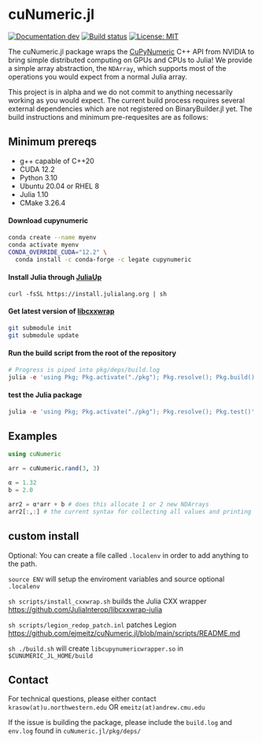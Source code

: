 # cuNumeric.jl

[![Documentation dev](https://img.shields.io/badge/docs-stable-blue.svg)](https://ejmeitz.github.io/cuNumeric.jl/dev)
[![Build status](https://ci.appveyor.com/api/projects/status/973jtue9itgvvlc7?svg=true)](https://ci.appveyor.com/project/ejmeitz/cunumeric-jl)
[![License: MIT](https://img.shields.io/badge/License-MIT-green.svg)](https://opensource.org/licenses/MIT)

The cuNumeric.jl package wraps the [CuPyNumeric](https://github.com/nv-legate/cupynumeric) C++ API from NVIDIA to bring simple distributed computing on GPUs and CPUs to Julia! We provide a simple array abstraction, the `NDArray`, which supports most of the operations you would expect from a normal Julia array.

This project is in alpha and we do not commit to anything necessarily working as you would expect. The current build process requires several external dependencies which are not registered on BinaryBuilder.jl yet. The build instructions and minimum pre-requesites are as follows:

## Minimum prereqs
- g++ capable of C++20
- CUDA 12.2
- Python 3.10
- Ubuntu 20.04 or RHEL 8
- Julia 1.10
- CMake 3.26.4 

#### Download cupynumeric 

```bash 
conda create --name myenv 
conda activate myenv
CONDA_OVERRIDE_CUDA="12.2" \
  conda install -c conda-forge -c legate cupynumeric
```

#### Install Julia through [JuliaUp](https://github.com/JuliaLang/juliaup)
`curl -fsSL https://install.julialang.org | sh`

#### Get latest version of [libcxxwrap](https://github.com/JuliaInterop/libcxxwrap-julia)
```bash
git submodule init
git submodule update
```

#### Run the build script from the root of the repository
```julia
# Progress is piped into pkg/deps/build.log
julia -e 'using Pkg; Pkg.activate("./pkg"); Pkg.resolve(); Pkg.build()'
```

#### test the Julia package
```julia
julia -e 'using Pkg; Pkg.activate("./pkg"); Pkg.resolve(); Pkg.test()'
```

## Examples
```julia
using cuNumeric

arr = cuNumeric.rand(3, 3)

α = 1.32
b = 2.0

arr2 = α*arr + b # does this allocate 1 or 2 new NDArrays
arr2[:,:] # the current syntax for collecting all values and printing
```

## custom install

Optional: You can create a file called `.localenv` in order to add anything to the path. 

`source ENV` will setup the enviroment variables and source optional `.localenv`

`sh scripts/install_cxxwrap.sh`  builds the Julia CXX wrapper https://github.com/JuliaInterop/libcxxwrap-julia

`sh scripts/legion_redop_patch.inl` patches Legion https://github.com/ejmeitz/cuNumeric.jl/blob/main/scripts/README.md

`sh ./build.sh` will create `libcupynumericwrapper.so` in `$CUNUMERIC_JL_HOME/build`

## Contact
For technical questions, please either contact 
`krasow(at)u.northwestern.edu` OR
`emeitz(at)andrew.cmu.edu`

If the issue is building the package, please include the `build.log` and `env.log` found in `cuNumeric.jl/pkg/deps/` 

